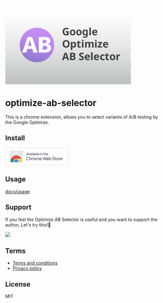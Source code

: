 <img src="docs/assets/tile-small.png" alt="extension logo" width="400">

# optimize-ab-selector
This is a chrome extension, allows you to select variants of A/B testing by the Google Optimize.

## Install
<a href="https://chrome.google.com/webstore/detail/optimize-ab-selector/beokjaefopekfpjfejcdecdeoebeebbb" title="open chrome webstore">
<img src="docs/assets/chrome-webstore-small.png" alt="chrome webstore" width="200">
</a>

## Usage
[docs/usage](docs/usage.md)

## Support
If you feel the Optimize AB Selector is useful and you want to support the author, Let's try this!🌟

<a href="https://www.buymeacoffee.com/yujiro.takeda"><img src="https://img.buymeacoffee.com/button-api/?text=Buy me a coffee&emoji=&slug=yujiro.takeda&button_colour=FFDD00&font_colour=000000&font_family=Cookie&outline_colour=000000&coffee_colour=ffffff"></a>

## Terms
- [Terms and conditions](docs/terms-and-conditions.md)
- [Privacy policy](docs/privacy-policy.md)

## License
MIT
